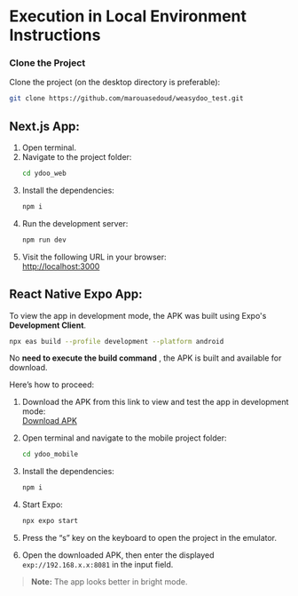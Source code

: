 # Execution in Local Environment Instructions

### Clone the Project

Clone the project (on the desktop directory is preferable):

```bash
git clone https://github.com/marouasedoud/weasydoo_test.git
```

## Next.js App:

1. Open terminal.
2. Navigate to the project folder:
   ```bash
   cd ydoo_web
   ```
3. Install the dependencies:
   ```bash
   npm i
   ```
4. Run the development server:
   ```bash
   npm run dev
   ```
5. Visit the following URL in your browser:  
   [http://localhost:3000](http://localhost:3000)

## React Native Expo App:

To view the app in development mode, the APK was built using Expo's **Development Client**.

```bash
npx eas build --profile development --platform android
```

No **need to execute the build command** , the APK is built and available for download.

Here’s how to proceed:

1. Download the APK from this link to view and test the app in development mode:  
   [Download APK](https://expo.dev/accounts/maroua_sedoud/projects/ydoo_mobile/builds/73dc898a-09c7-4b37-9a9b-4a3639483c1c)

2. Open terminal and navigate to the mobile project folder:
   ```bash
   cd ydoo_mobile
   ```
3. Install the dependencies:
   ```bash
   npm i
   ```
4. Start Expo:
   ```bash
   npx expo start
   ```
5. Press the “s” key on the keyboard to open the project in the emulator.
6. Open the downloaded APK, then enter the displayed `exp://192.168.x.x:8081` in the input field.

> **Note:** The app looks better in bright mode.
